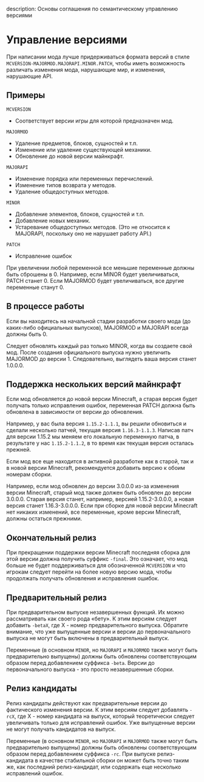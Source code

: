 description: Основы соглашения по семантическому управлению версиями

# Управление версиями

При написании мода лучше придерживаться формата версий в стиле `MCVERSION-MAJORMOD.MAJORAPI.MINOR.PATCH`, чтобы иметь возможность различать изменения мода, нарушающие мир, и изменения, нарушающие API.

## Примеры

`MCVERSION`

* Соответствует версии игры для которой предназначен мод.

`MAJORMOD`

* Удаление предметов, блоков, сущностей и т.п.
* Изменение или удаление существующей механики.
* Обновление до новой версии майнкрафт.

`MAJORAPI`

* Изменение порядка или переменных перечислений.
* Изменение типов возврата у методов.
* Удаление общедоступных методов.

`MINOR`

* Добавление элементов, блоков, сущностей и т.п.
* Добавление новых механик.
* Устаревание общедоступных методов. (Это не относится к MAJORAPI, поскольку оно не нарушает работу API.)

`PATCH`

* Исправление ошибок

При увеличении любой переменной все меньшие переменные должны быть сброшены в 0.
Например, если MINOR будет увеличиваться, PATCH станет 0. Если MAJORMOD будет увеличиваться, все другие переменные станут 0.

## В процессе работы

Если вы находитесь на начальной стадии разработки своего мода (до каких-либо официальных выпусков), MAJORMOD и MAJORAPI всегда должны быть 0.

Следует обновлять каждый раз только MINOR, когда вы создаете свой мод.
После создания официального выпуска нужно увеличить MAJORMOD до версии 1. Следовательно, выглядеть ваша версия станет 1.0.0.0.

## Поддержка нескольких версий майнкрафт

Если мод обновляется до новой версии Minecraft, а старая версия будет получать только исправления ошибок, переменная PATCH должна быть обновлена в зависимости от версии до обновления.

Например, у вас была версия `1.15.2-1.1.1`, вы решили обновиться и сделали несколько патчей, текущая версия `1.16.3-1.1.3`. Написав патч для версии 1.15.2 мы меняем его локальную переменную патча, в результате у нас `1.15.2-1.1.2`, в то время как текущая версия осталась прежней.

Если мод все еще находится в активной разработке как в старой, так и в новой версии Minecraft, рекомендуется добавить версию к обоим номерам сборки. 

Например, если мод обновлен до версии 3.0.0.0 из-за изменения версии Minecraft, старый мод также должен быть обновлен до версии 3.0.0.0. Старая версия станет, например, версией 1.15.2-3.0.0.0, а новая версия станет 1.16.3-3.0.0.0. Если при сборке для новой версии Minecraft нет никаких изменений, все переменные, кроме версии Minecraft, должны остаться прежними.

## Окончательный релиз

При прекращении поддержки версии Minecraft последняя сборка для этой версии должна получить суффикс `-final`. Это означает, что мод больше не будет поддерживаться для обозначенной `MCVERSION` и что игрокам следует перейти на более новую версию мода, чтобы продолжать получать обновления и исправления ошибок.

## Предварительный релиз

При предварительном выпуске незавершенных функций. Их можно рассматривать как своего рода «бету». 
К этим версиям следует добавить `-betaX`, где X - номер предварительного выпуска. Обратите внимание, что уже выпущенные версии и версии до первоначального выпуска не могут быть включены в предварительный выпуск.

Переменные (в основном `MINOR`, но `MAJORAPI` и `MAJORMOD` также могут быть предварительно выпущены) должны быть обновлены соответствующим образом перед добавлением суффикса `-beta`.
Версии до первоначального выпуска - это просто незавершенные сборки.

## Релиз кандидаты

Релиз кандидаты действуют как предварительные версии до фактического изменения версии. К этим версиям следует добавлять `-rcX`, где X - номер кандидата на выпуск, который теоретически следует увеличивать только для исправлений ошибок. 
Уже выпущенные версии не могут получать кандидатов на выпуск.

Переменные (в основном `MINOR`, но `MAJORAPI` и `MAJORMOD` также могут быть предварительно выпущены) должны быть обновлены соответствующим образом перед добавлением суффикса `-rc`. При выпуске релиз-кандидата в качестве стабильной сборки он может быть точно таким же, как последний релиз-кандидат, или содержать еще несколько исправлений ошибок.